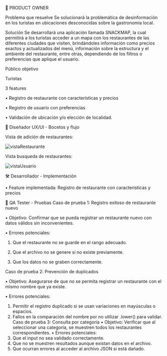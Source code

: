 👥 PRODUCT OWNER

Problema que resuelve 
Se solucionará la problemática de desinformación en los turistas en ubicaciones desconocidas sobre la gastronomía local. 

Solución
Se desarrollará una aplicación llamada SNACKMAP, la cual permitirá a los turistas acceder a un mapa con los restaurantes de las diferentes ciudades que visiten, brindándoles información como precios exactos y actualizados del menú, información sobre la estructura y el ambiente del restaurante, entre otras, dependiendo de los filtros o preferencias que aplique el usuario. 

Público objetivo

Turistas 

3 features 

• Registro de restaurante con características y precios 

• ⁠Registro de usuario con preferencias 

• ⁠Validación de ubicación y/o elección de localidad.


🎨 Diseñador UX/UI - Bocetos y flujo


Vista de adición de restaurantes: 


![vistaRestaurante](https://github.com/user-attachments/assets/bab2eb12-2e60-42e8-97e0-10c6fbe1f535)

Vista busqueda de restaurantes:


![vistaUsuario](https://github.com/user-attachments/assets/7af0234b-9498-4372-8081-b9da77b197e3)


🛠️ Desarrollador - Implementación

•	Feature implementada:  Registro de restaurante con características y precios


🔧 QA Tester - Pruebas
Caso de prueba 1: Registro exitoso de restaurante nuevo

•	Objetivo: Confirmar que se pueda registrar un restaurante nuevo con datos válidos sin inconvenientes.

•	Errores potenciales:
1.	Que el restaurante no se guarde en el rango adecuado.
  
2.	Que el archivo no se genere si no existe previamente.
   
3.	Que los datos no se graben correctamente.
   
Caso de prueba 2: Prevención de duplicados

•	Objetivo: Asegurarse de que no se permita registrar un restaurante con el mismo nombre que ya existe.

•	Errores potenciales:
1.	Permitir el registro duplicado si se usan variaciones en mayúsculas o espacios.
2.	Fallos en la comparación del nombre por no utilizar .lower() para validar.
Caso de prueba 3: Consulta por categoría
•	Objetivo: Verificar que al seleccionar una categoría, se muestren todos los restaurantes correspondientes.
•	Errores potenciales:
1.	Que el input no sea validado correctamente.
2.	Que no se muestren resultados aunque existan datos en el archivo.
3.	Que ocurran errores al acceder al archivo JSON si está dañado.
